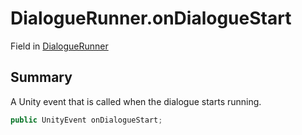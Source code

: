 # DialogueRunner.onDialogueStart

Field in [DialogueRunner](/docs/api/csharp/yarn.unity.dialoguerunner.md)

## Summary


A Unity event that is called when the dialogue starts running.


```csharp
public UnityEvent onDialogueStart;
```

